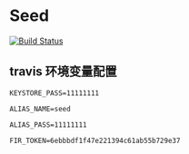 
# Seed

[![Build Status](https://travis-ci.org/CarlisleChan/SeedProject.svg?branch=master)](https://travis-ci.org/CarlisleChan/SeedProject)

## travis 环境变量配置

```
KEYSTORE_PASS=11111111

ALIAS_NAME=seed

ALIAS_PASS=11111111

FIR_TOKEN=6ebbbdf1f47e221394c61ab55b729e37
```